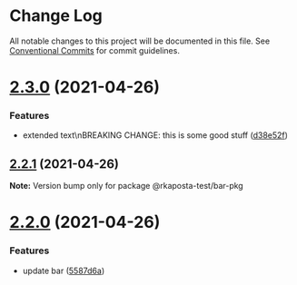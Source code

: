 # Change Log

All notable changes to this project will be documented in this file.
See [Conventional Commits](https://conventionalcommits.org) for commit guidelines.

# [2.3.0](https://github.com/rkaposta/monorepo-test/compare/@rkaposta-test/bar-pkg@2.2.1...@rkaposta-test/bar-pkg@2.3.0) (2021-04-26)


### Features

* extended text\nBREAKING CHANGE: this is some good stuff ([d38e52f](https://github.com/rkaposta/monorepo-test/commit/d38e52f91a16825dc43d8d1d66cf4591152c3cb7))





## [2.2.1](https://github.com/rkaposta/monorepo-test/compare/@rkaposta-test/bar-pkg@2.2.0...@rkaposta-test/bar-pkg@2.2.1) (2021-04-26)

**Note:** Version bump only for package @rkaposta-test/bar-pkg





# [2.2.0](https://github.com/rkaposta/monorepo-test/compare/@rkaposta-test/bar-pkg@2.1.0...@rkaposta-test/bar-pkg@2.2.0) (2021-04-26)


### Features

* update bar ([5587d6a](https://github.com/rkaposta/monorepo-test/commit/5587d6a0c73294c7b0816efb387d73b5c026e6cd))
